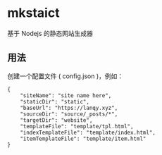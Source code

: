 # mkstaict
基于 Nodejs 的静态网站生成器

## 用法

创建一个配置文件 ( config.json )，例如：

```
{
    "siteName": "site name here",
    "staticDir": "static",
    "baseUrl": "https://lanqy.xyz",
    "sourceDir": "source/_posts/*",
    "targetDir": "website",
    "templateFile": "template/tpl.html",
    "indexTemplateFile": "template/index.html",
    "itemTemplateFile": "template/item.html"
}
```
